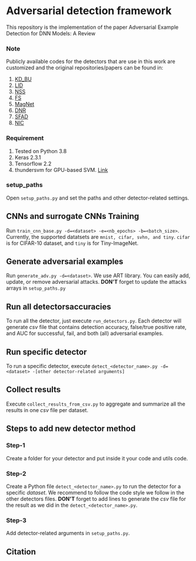 # Adversarial detection framework
This repository is the implementation of the paper Adversarial Example Detection for DNN Models: A Review 

### Note
Publicly available codes for the detectors that are use in this work are customized and the original repositories/papers can be found in:

 1. [KD_BU](https://github.com/rfeinman/detecting-adversarial-samples)
 2. [LID](https://github.com/xingjunm/lid_adversarial_subspace_detection)
 3. [NSS](https://hal.archives-ouvertes.fr/hal-03003468)
 4. [FS](https://github.com/mzweilin/EvadeML-Zoo)
 5. [MagNet](https://github.com/Trevillie/MagNet)
 6. [DNR](https://arxiv.org/abs/1910.00470)
 7. [SFAD](https://aldahdooh.github.io/SFAD/)
 8. [NIC](https://github.com/RU-System-Software-and-Security/NIC)
 
### Requirement
1. Tested on Python 3.8
2. Keras 2.3.1
3. Tensorflow 2.2
4. thundersvm for GPU-based SVM. [Link](https://thundersvm.readthedocs.io/en/latest/)

### setup_paths
Open `setup_paths.py` and set the paths and other detector-related settings.

##  CNNs and surrogate CNNs Training
Run `train_cnn_base.py -d=<dataset> -e=<nb_epochs> -b=<batch_size>`. Currently,  the supported datatsets are `mnist, cifar, svhn, and tiny`.  `cifar` is for CIFAR-10 dataset, and `tiny` is for Tiny-ImageNet.

## Generate adversarial examples
Run `generate_adv.py -d=<dataset>`. We use ART library. You can easily add, update, or remove adversarial attacks. **DON'T** forget to update the attacks arrays in `setup_paths.py`

## Run all detectorsaccuracies
To run all the detector, just execute `run_detectors.py`. Each detector will generate *csv* file that contains detection accuracy, false/true positive rate, and AUC  for successful, fail, and both (all) adversarial examples.

## Run specific detector
To run a specific detector, execute `detect_<detector_name>.py -d=<dataset> -[other detector-related arguments]`

## Collect results
Execute `collect_results_from_csv.py` to aggregate and summarize all the results in one *csv* file per dataset.

## Steps to add new detector method

### Step-1
Create a folder for your detector and put inside it your code and utils code.
### Step-2
Create a Python file `detect_<detector_name>.py` to run the detector for a specific *dataset*. We recommend to follow the code style we follow in the other detectors files. **DON'T** forget to add lines to generate the *csv* file for the result as we did in the `detect_<detector_name>.py`.
### Step-3
Add detector-related arguments in `setup_paths.py`.

## Citation
